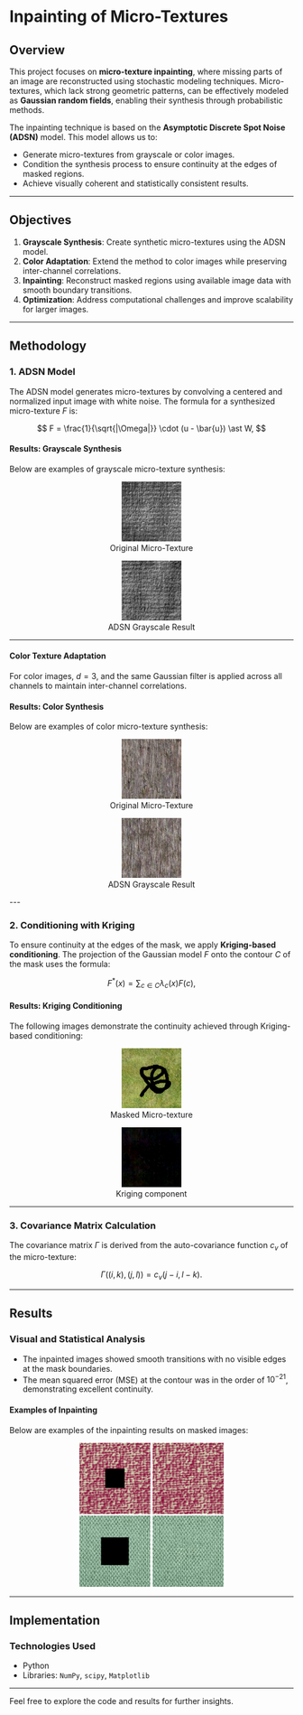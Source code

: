 # Inpainting of Micro-Textures

## Overview
This project focuses on **micro-texture inpainting**, where missing parts of an image are reconstructed using stochastic modeling techniques. Micro-textures, which lack strong geometric patterns, can be effectively modeled as **Gaussian random fields**, enabling their synthesis through probabilistic methods.

The inpainting technique is based on the **Asymptotic Discrete Spot Noise (ADSN)** model. This model allows us to:
- Generate micro-textures from grayscale or color images.
- Condition the synthesis process to ensure continuity at the edges of masked regions.
- Achieve visually coherent and statistically consistent results.

---

## Objectives
1. **Grayscale Synthesis**: Create synthetic micro-textures using the ADSN model.
2. **Color Adaptation**: Extend the method to color images while preserving inter-channel correlations.
3. **Inpainting**: Reconstruct masked regions using available image data with smooth boundary transitions.
4. **Optimization**: Address computational challenges and improve scalability for larger images.

---

## Methodology

### **1. ADSN Model**

The ADSN model generates micro-textures by convolving a centered and normalized input image with white noise. The formula for a synthesized micro-texture $F$ is:

$$
F = \frac{1}{\sqrt{|\Omega|}} \cdot (u - \bar{u}) \ast W,
$$

#### **Results: Grayscale Synthesis**
Below are examples of grayscale micro-texture synthesis:

<div align="center">
  <figure>
    <img src="images/microtexture1.png" alt="Original micro-texture" width="25%">
    <figcaption>Original Micro-Texture</figcaption>
  </figure>

  <figure>
    <img src="images/microtexture1 synth.png" alt="ADSN Grayscale Result" width="25%">
    <figcaption>ADSN Grayscale Result</figcaption>
  </figure>
</div>

---

#### **Color Texture Adaptation**
For color images, $d = 3$, and the same Gaussian filter is applied across all channels to maintain inter-channel correlations.

#### **Results: Color Synthesis**
Below are examples of color micro-texture synthesis:


<div align="center">
  <figure>
    <img src="images/bois.png" alt="Original micro-texture" width="25%">
    <figcaption>Original Micro-Texture</figcaption>
  </figure>

  <figure>
    <img src="images/bois synth.png" alt="ADSN Colour Result" width="25%">
    <figcaption>ADSN Grayscale Result</figcaption>
  </figure>
</div>
---

### **2. Conditioning with Kriging**

To ensure continuity at the edges of the mask, we apply **Kriging-based conditioning**. The projection of the Gaussian model $F$ onto the contour $C$ of the mask uses the formula:

$$
F^\ast(x) = \sum_{c \in C} \lambda_c(x) F(c),
$$

#### **Results: Kriging Conditioning**
The following images demonstrate the continuity achieved through Kriging-based conditioning:

<div align="center">
  <figure>
    <img src="images/kringing_masked.png" alt="Original micro-texture" width="25%">
    <figcaption>Masked Micro-texture</figcaption>
  </figure>

  <figure>
    <img src="images/kringing.png" alt="ADSN Colour Result" width="25%">
    <figcaption>Kriging component</figcaption>
  </figure>
</div>

---

### **3. Covariance Matrix Calculation**

The covariance matrix $\Gamma$ is derived from the auto-covariance function $c_v$ of the micro-texture:

$$
\Gamma((i, k), (j, l)) = c_v(j - i, l - k).
$$

---

## Results

### **Visual and Statistical Analysis**
- The inpainted images showed smooth transitions with no visible edges at the mask boundaries.
- The mean squared error (MSE) at the contour was in the order of $10^{-21}$, demonstrating excellent continuity.

#### **Examples of Inpainting**
Below are examples of the inpainting results on masked images:

<div align="center">
  <img src="images/2.png" alt="Grayscale Inpainting 1" width="25%">
  <img src="images/2_inpaint.png" alt="Grayscale Inpainting 2" width="25%">
</div>

<div align="center">
  <img src="images/11.png" alt="Color Inpainting 1" width="25%">
  <img src="images/11_inpaint.png" alt="Color Inpainting 2" width="25%">
</div>

---

## Implementation

### **Technologies Used**
- Python
- Libraries: `NumPy`, `scipy`, `Matplotlib`

---

Feel free to explore the code and results for further insights.

